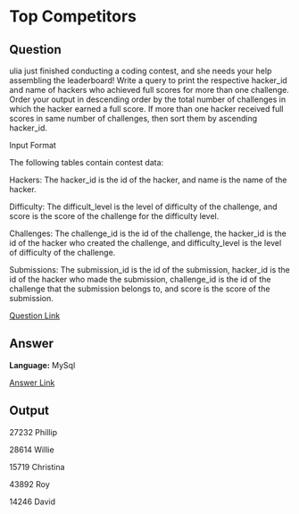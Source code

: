 # Top Competitors



## Question
ulia just finished conducting a coding contest, and she needs your help assembling the leaderboard! Write a query to print the respective hacker_id and name of hackers who achieved full scores for more than one challenge. Order your output in descending order by the total number of challenges in which the hacker earned a full score. If more than one hacker received full scores in same number of challenges, then sort them by ascending hacker_id.

Input Format

The following tables contain contest data:

Hackers: The hacker_id is the id of the hacker, and name is the name of the hacker. 

Difficulty: The difficult_level is the level of difficulty of the challenge, and score is the score of the challenge for the difficulty level. 

Challenges: The challenge_id is the id of the challenge, the hacker_id is the id of the hacker who created the challenge, and difficulty_level is the level of difficulty of the challenge. 

Submissions: The submission_id is the id of the submission, hacker_id is the id of the hacker who made the submission, challenge_id is the id of the challenge that the submission belongs to, and score is the score of the submission. 


 [Question Link](https://www.hackerrank.com/challenges/full-score/problem)

## Answer
**Language:** MySql

[Answer Link](https://github.com/ShravaniVoddula/SQL/blob/main/HackerRank/Medium/Top%20Competitors/Top%20Competitors.sql)

## Output
27232 Phillip 

28614 Willie

15719 Christina 

43892 Roy 

14246 David 
